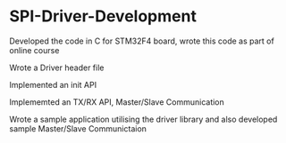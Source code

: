 # SPI-Driver-Development
Developed the code in C for STM32F4 board, wrote this code as part of online course 

Wrote a Driver header file

Implemented an init API

Implememted an TX/RX API, Master/Slave Communication 

Wrote a sample application utilising the driver library and also developed sample Master/Slave Communictaion
